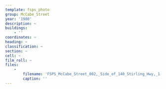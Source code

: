 ```yaml
---
template: fsps_photo
group: McCabe_Street
year: '1980'
description: ~
buildings:
    - ''
coordinates: ~
heading: ~
classification: ~
section: ~
cell: ~
film_roll: ~
files:
    -
        filename: 'FSPS_McCabe_Street_002,_Side_of_140_Stirling_Hwy,_1-1-A,_1980.png'
        caption: ''
---
```

